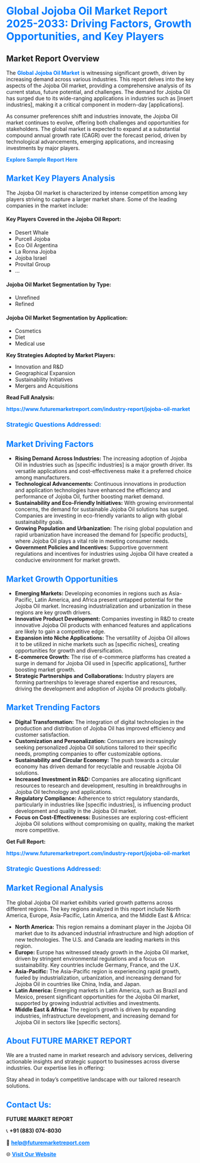 <h1 style="color: #007BFF;">Global Jojoba Oil Market Report 2025-2033: Driving Factors, Growth Opportunities, and Key Players</h1>

<section id="overview">
<h2>Market Report Overview</h2>
<p>The <a href="https://www.futuremarketreport.com/industry-report/jojoba-oil-market" style="color: #007BFF; text-decoration: none;"><strong>Global Jojoba Oil Market</strong></a> is witnessing significant growth, driven by increasing demand across various industries. This report delves into the key aspects of the Jojoba Oil market, providing a comprehensive analysis of its current status, future potential, and challenges. The demand for Jojoba Oil has surged due to its wide-ranging applications in industries such as [insert industries], making it a critical component in modern-day [applications].</p>
<p>As consumer preferences shift and industries innovate, the Jojoba Oil market continues to evolve, offering both challenges and opportunities for stakeholders. The global market is expected to expand at a substantial compound annual growth rate (CAGR) over the forecast period, driven by technological advancements, emerging applications, and increasing investments by major players.</p>
</section>

<section id="overview">
<p><a href="https://www.futuremarketreport.com/request-sample/reportId=105660" style="color: #007BFF; text-decoration: none;"><strong>Explore Sample Report Here</strong></a></p>
</section>

<section id="key-players">
<h2 style="color: #007BFF;">Market Key Players Analysis</h2>
<p>The Jojoba Oil market is characterized by intense competition among key players striving to capture a larger market share. Some of the leading companies in the market include:</p>
<h4>Key Players Covered in the Jojoba Oil Report:</h4>
<ul><li>Desert Whale</li><li>Purcell Jojoba</li><li>Eco Oil Argentina</li><li>La Ronna Jojoba</li><li>Jojoba Israel</li><li>Provital Group</li><li>...</li></ul>
<h4>Jojoba Oil Market Segmentation by Type:</h4>
<ul><li>Unrefined</li><li>Refined</li></ul>

<h4>Jojoba Oil Market Segmentation by Application:</h4>
<ul><li>Cosmetics</li><li>Diet</li><li>Medical use</li></ul>
<p><strong>Key Strategies Adopted by Market Players:</strong></p>
<ul>
<li>Innovation and R&D</li>
<li>Geographical Expansion</li>
<li>Sustainability Initiatives</li>
<li>Mergers and Acquisitions</li>
</ul>
</section>

<section>
<p><strong>Read Full Analysis: </strong></p><a href="https://www.futuremarketreport.com/industry-report/jojoba-oil-market" style="color: #007BFF; text-decoration: none;"><strong>https://www.futuremarketreport.com/industry-report/jojoba-oil-market</strong></a>
<h3 style="color: #007BFF;">Strategic Questions Addressed:</h3>
</section>

<section id="driving-factors">
<h2 style="color: #007BFF;">Market Driving Factors</h2>
<ul>
<li><strong>Rising Demand Across Industries:</strong> The increasing adoption of Jojoba Oil in industries such as [specific industries] is a major growth driver. Its versatile applications and cost-effectiveness make it a preferred choice among manufacturers.</li>
<li><strong>Technological Advancements:</strong> Continuous innovations in production and application technologies have enhanced the efficiency and performance of Jojoba Oil, further boosting market demand.</li>
<li><strong>Sustainability and Eco-Friendly Initiatives:</strong> With growing environmental concerns, the demand for sustainable Jojoba Oil solutions has surged. Companies are investing in eco-friendly variants to align with global sustainability goals.</li>
<li><strong>Growing Population and Urbanization:</strong> The rising global population and rapid urbanization have increased the demand for [specific products], where Jojoba Oil plays a vital role in meeting consumer needs.</li>
<li><strong>Government Policies and Incentives:</strong> Supportive government regulations and incentives for industries using Jojoba Oil have created a conducive environment for market growth.</li>
</ul>
</section>

<section id="growth-opportunities">
<h2 style="color: #007BFF;">Market Growth Opportunities</h2>
<ul>
<li><strong>Emerging Markets:</strong> Developing economies in regions such as Asia-Pacific, Latin America, and Africa present untapped potential for the Jojoba Oil market. Increasing industrialization and urbanization in these regions are key growth drivers.</li>
<li><strong>Innovative Product Development:</strong> Companies investing in R&D to create innovative Jojoba Oil products with enhanced features and applications are likely to gain a competitive edge.</li>
<li><strong>Expansion into Niche Applications:</strong> The versatility of Jojoba Oil allows it to be utilized in niche markets such as [specific niches], creating opportunities for growth and diversification.</li>
<li><strong>E-commerce Growth:</strong> The rise of e-commerce platforms has created a surge in demand for Jojoba Oil used in [specific applications], further boosting market growth.</li>
<li><strong>Strategic Partnerships and Collaborations:</strong> Industry players are forming partnerships to leverage shared expertise and resources, driving the development and adoption of Jojoba Oil products globally.</li>
</ul>
</section>

<section id="trending-factors">
<h2 style="color: #007BFF;">Market Trending Factors</h2>
<ul>
<li><strong>Digital Transformation:</strong> The integration of digital technologies in the production and distribution of Jojoba Oil has improved efficiency and customer satisfaction.</li>
<li><strong>Customization and Personalization:</strong> Consumers are increasingly seeking personalized Jojoba Oil solutions tailored to their specific needs, prompting companies to offer customizable options.</li>
<li><strong>Sustainability and Circular Economy:</strong> The push towards a circular economy has driven demand for recyclable and reusable Jojoba Oil solutions.</li>
<li><strong>Increased Investment in R&D:</strong> Companies are allocating significant resources to research and development, resulting in breakthroughs in Jojoba Oil technology and applications.</li>
<li><strong>Regulatory Compliance:</strong> Adherence to strict regulatory standards, particularly in industries like [specific industries], is influencing product development and quality in the Jojoba Oil market.</li>
<li><strong>Focus on Cost-Effectiveness:</strong> Businesses are exploring cost-efficient Jojoba Oil solutions without compromising on quality, making the market more competitive.</li>
</ul>
</section>

<section>
<p><strong>Get Full Report: </strong></p><a href="https://www.futuremarketreport.com/industry-report/jojoba-oil-market" style="color: #007BFF; text-decoration: none;"><strong>https://www.futuremarketreport.com/industry-report/jojoba-oil-market</strong></a>
<h3 style="color: #007BFF;">Strategic Questions Addressed:</h3>
</section>


<section id="regional-analysis">
<h2 style="color: #007BFF;">Market Regional Analysis</h2>
<p>The global Jojoba Oil market exhibits varied growth patterns across different regions. The key regions analyzed in this report include North America, Europe, Asia-Pacific, Latin America, and the Middle East & Africa:</p>
<ul>
<li><strong>North America:</strong> This region remains a dominant player in the Jojoba Oil market due to its advanced industrial infrastructure and high adoption of new technologies. The U.S. and Canada are leading markets in this region.</li>
<li><strong>Europe:</strong> Europe has witnessed steady growth in the Jojoba Oil market, driven by stringent environmental regulations and a focus on sustainability. Key countries include Germany, France, and the U.K.</li>
<li><strong>Asia-Pacific:</strong> The Asia-Pacific region is experiencing rapid growth, fueled by industrialization, urbanization, and increasing demand for Jojoba Oil in countries like China, India, and Japan.</li>
<li><strong>Latin America:</strong> Emerging markets in Latin America, such as Brazil and Mexico, present significant opportunities for the Jojoba Oil market, supported by growing industrial activities and investments.</li>
<li><strong>Middle East & Africa:</strong> The region’s growth is driven by expanding industries, infrastructure development, and increasing demand for Jojoba Oil in sectors like [specific sectors].</li>
</ul>
</section>

<footer>
<h2 style="color: #007BFF;">About FUTURE MARKET REPORT</h2>
<p>We are a trusted name in market research and advisory services, delivering actionable insights and strategic support to businesses across diverse industries. Our expertise lies in offering:</p>

<p>Stay ahead in today’s competitive landscape with our tailored research solutions.</p>

<h2 style="color: #007BFF;">Contact Us:</h2>
<p><strong>FUTURE MARKET REPORT</strong></p>
<p>📞 <strong>+91 (883) 074-8030</strong></p>
<p>📧 <strong><a href="mailto:help@futuremarketreport.com" style="color: #007BFF;">help@futuremarketreport.com</a></strong></p>
<p>🌐 <strong><a href="https://www.futuremarketreport.com/" style="color: #007BFF;">Visit Our Website</a></strong></p>
</footer>